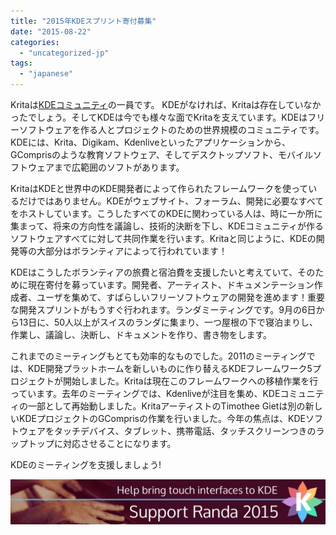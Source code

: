 ```yaml
---
title: "2015年KDEスプリント寄付募集"
date: "2015-08-22"
categories: 
  - "uncategorized-jp"
tags: 
  - "japanese"
---
```


Kritaは[KDEコミュニティ](https://www.kde.org/fundraisers/kdesprints2015/)の一員です。 KDEがなければ、Kritaは存在していなかったでしょう。そしてKDEは今でも様々な面でKritaを支えています。KDEはフリーソフトウェアを作る人とプロジェクトのための世界規模のコミュニティです。KDEには、Krita、Digikam、Kdenliveといったアプリケーションから、GComprisのような教育ソフトウェア、そしてデスクトップソフト、モバイルソフトウェアまで広範囲のソフトがあります。

KritaはKDEと世界中のKDE開発者によって作られたフレームワークを使っているだけではありません。KDEがウェブサイト、フォーラム、開発に必要なすべてをホストしています。こうしたすべてのKDEに関わっている人は、時に一か所に集まって、将来の方向性を議論し、技術的決断を下し、KDEコミュニティが作るソフトウェアすべてに対して共同作業を行います。Kritaと同じように、KDEの開発等の大部分はボランティアによって行われています！

KDEはこうしたボランティアの旅費と宿泊費を支援したいと考えていて、そのために現在寄付を募っています。開発者、アーティスト、ドキュメンテーション作成者、ユーザを集めて、すばらしいフリーソフトウェアの開発を進めます！重要な開発スプリントがもうすぐ行われます。ランダミーティングです。9月の6日から13日に、50人以上がスイスのランダに集まり、一つ屋根の下で寝泊まりし、作業し、議論し、決断し、ドキュメントを作り、書き物をします。

これまでのミーティングもとても効率的なものでした。2011のミーティングでは、KDE開発プラットホームを新しいものに作り替えるKDEフレームワーク5プロジェクトが開始しました。Kritaは現在このフレームワークへの移植作業を行っています。去年のミーティングでは、Kdenliveが注目を集め、KDEコミュニティの一部として再始動しました。KritaアーティストのTimothee Gietは別の新しいKDEプロジェクトのGComprisの作業を行いました。今年の焦点は、KDEソフトウェアをタッチデバイス、タブレット、携帯電話、タッチスクリーンつきのラップトップに対応させることになります。

KDEのミーティングを支援しましょう!

[![](images/Fundraiser-Banner-2015.png)](https://www.kde.org/fundraisers/kdesprints2015/)
